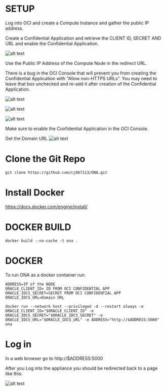 # SETUP
Log into OCI and create a Compute Instance and gather the public IP address.

Create a Confidential Application and retrieve the CLIENT ID, SECRET AND URL and enable the Confidential Application.

![alt text](images/CA-PAGE-1.png "Page 1")

Use the Public IP Address of the Compute Node in the redirect URL.

There is a bug in the OCI Console that will prevent you from creating the Confidential Application with "Allow non-HTTPS URLs". You may need to leave that box unchecked and re-add it after creation of the Confidential Application.

![alt text](images/CA-PAGE-2.png "Page 2")

![alt text](images/CA-PAGE-3.png "Page 3")

![alt text](images/CA-PAGE-4.png "Page 4")

Make sure to enable the Confidential Application in the OCI Console.

Get the Domain URL
![alt text](images/IDCS-URL.png "Domain URL")

# Clone the Git Repo
    git clone https://github.com/cj667113/ONA.git

# Install Docker
https://docs.docker.com/engine/install/

# DOCKER BUILD
    docker build --no-cache -t ona .

# DOCKER
To run ONA as a docker container run:

    ADDRESS=IP of the NODE
    ORACLE_CLIENT_ID= ID FROM OCI CONFIDENTIAL APP
    ORACLE_IDCS_SECRET=SECRET FROM OCI CONFIDENTIAL APP
    ORACLE_IDCS_URL=Domain URL

    docker run --network host --privileged -d --restart always -e ORACLE_CLIENT_ID="$ORACLE_CLIENT_ID" -e ORACLE_IDCS_SECRET="$ORACLE_IDCS_SECRET" -e ORACLE_IDCS_URL="$ORACLE_IDCS_URL" -e ADDRESS="http://$ADDRESS:5000" ona

# Log in
In a web browser go to http://$ADDRESS:5000

After you Log into the appliance you should be redirected back to a page like this:

![alt text](images/ONA-Landing.png "Page Landing")